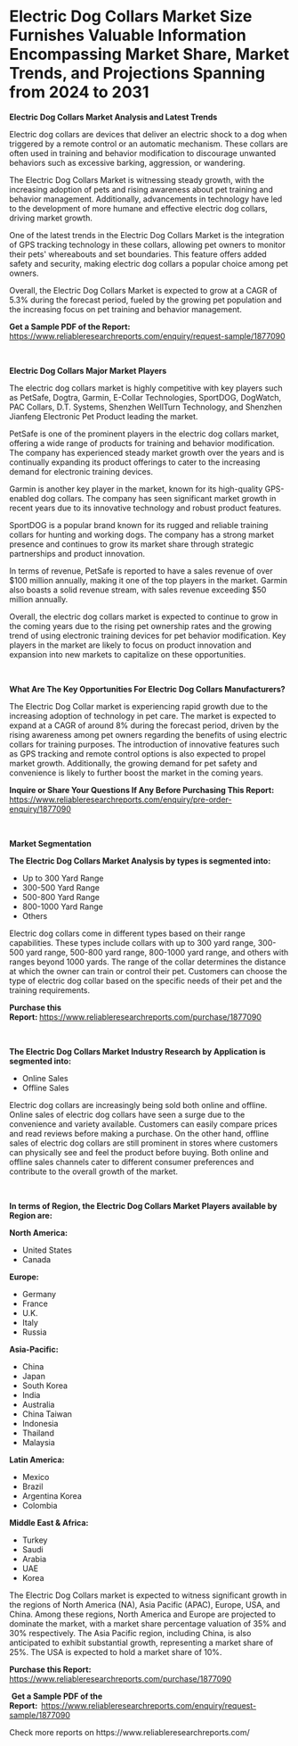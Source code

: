 <p><h1>Electric Dog Collars Market Size Furnishes Valuable Information Encompassing Market Share, Market Trends, and Projections Spanning from 2024 to 2031</h1></p><p><strong>Electric Dog Collars Market Analysis and Latest Trends</strong></p>
<p><p>Electric dog collars are devices that deliver an electric shock to a dog when triggered by a remote control or an automatic mechanism. These collars are often used in training and behavior modification to discourage unwanted behaviors such as excessive barking, aggression, or wandering.</p><p>The Electric Dog Collars Market is witnessing steady growth, with the increasing adoption of pets and rising awareness about pet training and behavior management. Additionally, advancements in technology have led to the development of more humane and effective electric dog collars, driving market growth.</p><p>One of the latest trends in the Electric Dog Collars Market is the integration of GPS tracking technology in these collars, allowing pet owners to monitor their pets' whereabouts and set boundaries. This feature offers added safety and security, making electric dog collars a popular choice among pet owners.</p><p>Overall, the Electric Dog Collars Market is expected to grow at a CAGR of 5.3% during the forecast period, fueled by the growing pet population and the increasing focus on pet training and behavior management.</p></p>
<p><strong>Get a Sample PDF of the Report:&nbsp;</strong> <a href="https://www.reliableresearchreports.com/enquiry/request-sample/1877090">https://www.reliableresearchreports.com/enquiry/request-sample/1877090</a></p>
<p>&nbsp;</p>
<p><strong>Electric Dog Collars Major Market Players</strong></p>
<p><p>The electric dog collars market is highly competitive with key players such as PetSafe, Dogtra, Garmin, E-Collar Technologies, SportDOG, DogWatch, PAC Collars, D.T. Systems, Shenzhen WellTurn Technology, and Shenzhen Jianfeng Electronic Pet Product leading the market.</p><p>PetSafe is one of the prominent players in the electric dog collars market, offering a wide range of products for training and behavior modification. The company has experienced steady market growth over the years and is continually expanding its product offerings to cater to the increasing demand for electronic training devices.</p><p>Garmin is another key player in the market, known for its high-quality GPS-enabled dog collars. The company has seen significant market growth in recent years due to its innovative technology and robust product features.</p><p>SportDOG is a popular brand known for its rugged and reliable training collars for hunting and working dogs. The company has a strong market presence and continues to grow its market share through strategic partnerships and product innovation.</p><p>In terms of revenue, PetSafe is reported to have a sales revenue of over $100 million annually, making it one of the top players in the market. Garmin also boasts a solid revenue stream, with sales revenue exceeding $50 million annually.</p><p>Overall, the electric dog collars market is expected to continue to grow in the coming years due to the rising pet ownership rates and the growing trend of using electronic training devices for pet behavior modification. Key players in the market are likely to focus on product innovation and expansion into new markets to capitalize on these opportunities.</p></p>
<p>&nbsp;</p>
<p><strong>What Are The Key Opportunities For Electric Dog Collars Manufacturers?</strong></p>
<p><p>The Electric Dog Collar market is experiencing rapid growth due to the increasing adoption of technology in pet care. The market is expected to expand at a CAGR of around 8% during the forecast period, driven by the rising awareness among pet owners regarding the benefits of using electric collars for training purposes. The introduction of innovative features such as GPS tracking and remote control options is also expected to propel market growth. Additionally, the growing demand for pet safety and convenience is likely to further boost the market in the coming years.</p></p>
<p><strong>Inquire or Share Your Questions If Any Before Purchasing This Report:</strong> <a href="https://www.reliableresearchreports.com/enquiry/pre-order-enquiry/1877090">https://www.reliableresearchreports.com/enquiry/pre-order-enquiry/1877090</a></p>
<p>&nbsp;</p>
<p><strong>Market Segmentation</strong></p>
<p><strong>The Electric Dog Collars Market Analysis by types is segmented into:</strong></p>
<p><ul><li>Up to 300 Yard Range</li><li>300-500 Yard Range</li><li>500-800 Yard Range</li><li>800-1000 Yard Range</li><li>Others</li></ul></p>
<p><p>Electric dog collars come in different types based on their range capabilities. These types include collars with up to 300 yard range, 300-500 yard range, 500-800 yard range, 800-1000 yard range, and others with ranges beyond 1000 yards. The range of the collar determines the distance at which the owner can train or control their pet. Customers can choose the type of electric dog collar based on the specific needs of their pet and the training requirements.</p></p>
<p><strong>Purchase this Report:&nbsp;</strong><a href="https://www.reliableresearchreports.com/purchase/1877090">https://www.reliableresearchreports.com/purchase/1877090</a></p>
<p>&nbsp;</p>
<p><strong>The Electric Dog Collars Market Industry Research by Application is segmented into:</strong></p>
<p><ul><li>Online Sales</li><li>Offline Sales</li></ul></p>
<p><p>Electric dog collars are increasingly being sold both online and offline. Online sales of electric dog collars have seen a surge due to the convenience and variety available. Customers can easily compare prices and read reviews before making a purchase. On the other hand, offline sales of electric dog collars are still prominent in stores where customers can physically see and feel the product before buying. Both online and offline sales channels cater to different consumer preferences and contribute to the overall growth of the market.</p></p>
<p>&nbsp;</p>
<p><strong>In terms of Region, the Electric Dog Collars Market Players available by Region are:</strong></p>
<p>
    <p> <strong> North America: </strong>
        <ul>
            <li>United States</li>
            <li>Canada</li>
        </ul>
        </p> 
    <p> <strong> Europe: </strong>
        <ul>
            <li>Germany</li>
            <li>France</li>
            <li>U.K.</li>
            <li>Italy</li>
            <li>Russia</li>
        </ul>
        </p> 
    <p> <strong> Asia-Pacific: </strong>
        <ul>
            <li>China</li>
            <li>Japan</li>
            <li>South Korea</li>
            <li>India</li>
            <li>Australia</li>
            <li>China Taiwan</li>
            <li>Indonesia</li>
            <li>Thailand</li>
            <li>Malaysia</li>
        </ul>
        </p> 
    <p> <strong> Latin America: </strong>
        <ul>
            <li>Mexico</li>
            <li>Brazil</li>
            <li>Argentina Korea</li>
            <li>Colombia</li>
        </ul>
        </p> 
    <p> <strong> Middle East & Africa: </strong>
        <ul>
            <li>Turkey</li>
            <li>Saudi</li>
            <li>Arabia</li>
            <li>UAE</li>
            <li>Korea</li>
        </ul>
    </p>
    </p>
<p><p>The Electric Dog Collars market is expected to witness significant growth in the regions of North America (NA), Asia Pacific (APAC), Europe, USA, and China. Among these regions, North America and Europe are projected to dominate the market, with a market share percentage valuation of 35% and 30% respectively. The Asia Pacific region, including China, is also anticipated to exhibit substantial growth, representing a market share of 25%. The USA is expected to hold a market share of 10%.</p></p>
<p><strong>Purchase this Report: </strong><a href="https://www.reliableresearchreports.com/purchase/1877090">https://www.reliableresearchreports.com/purchase/1877090</a></p>
<p>&nbsp;<strong>Get a Sample PDF of the Report:&nbsp;&nbsp;</strong><a href="https://www.reliableresearchreports.com/enquiry/request-sample/1877090">https://www.reliableresearchreports.com/enquiry/request-sample/1877090</a></p>
<p><strong></strong></p>
<p>Check more reports on https://www.reliableresearchreports.com/</p>